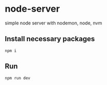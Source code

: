 # node-server
simple node server with nodemon, node, nvm

## Install necessary packages

`npm i`

## Run

`npm run dev`
